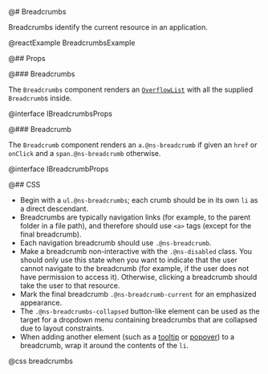@# Breadcrumbs

Breadcrumbs identify the current resource in an application.

@reactExample BreadcrumbsExample

@## Props

@### Breadcrumbs

The `Breadcrumbs` component renders an [`OverflowList`](#core/components/overflow-list) with all
the supplied `Breadcrumb`s inside.

@interface IBreadcrumbsProps

@### Breadcrumb

The `Breadcrumb` component renders an `a.@ns-breadcrumb` if given an `href` or `onClick` and a
`span.@ns-breadcrumb` otherwise.

@interface IBreadcrumbProps

@## CSS

* Begin with a `ul.@ns-breadcrumbs`; each crumb should be in its own `li` as a direct descendant.
* Breadcrumbs are typically navigation links (for example, to the parent folder in a file path), and
therefore should use `<a>` tags (except for the final breadcrumb).
* Each navigation breadcrumb should use `.@ns-breadcrumb`.
* Make a breadcrumb non-interactive with the `.@ns-disabled` class. You should only use this
state when you want to indicate that the user cannot navigate to the breadcrumb (for example, if
the user does not have permission to access it). Otherwise, clicking a breadcrumb should take the
user to that resource.
* Mark the final breadcrumb `.@ns-breadcrumb-current` for an emphasized appearance.
* The `.@ns-breadcrumbs-collapsed` button-like element can be used as the target for a dropdown menu
containing breadcrumbs that are collapsed due to layout constraints.
* When adding another element (such as a [tooltip](#core/components/tooltip) or
[popover](#core/components/popover)) to a breadcrumb, wrap it around the contents of the `li`.

@css breadcrumbs
